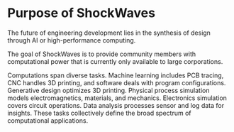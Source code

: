 # Purpose of ShockWaves

The future of engineering development lies in the synthesis of design through AI or high-performance computing.

The goal of ShockWaves is to provide community members with computational power that is currently only available to
large corporations.

Computations span diverse tasks. Machine learning includes PCB tracing, CNC handles 3D printing, and software deals with
program configurations. Generative design optimizes 3D printing. Physical process simulation models electromagnetics,
materials, and mechanics. Electronics simulation covers circuit operations. Data analysis processes sensor and log data
for insights. These tasks collectively define the broad spectrum of computational applications.
